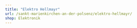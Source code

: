 ```yaml
---
title: "Elektro Hellmayr"
url: /sankt-marienkirchen-an-der-polsenz/elektro-hellmayr/
shop: Elektronik
---
```


